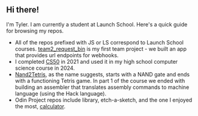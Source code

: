 ## Hi there!

I'm Tyler. I am currently a student at Launch School. Here's a quick guide for browsing my repos. 

- All of the repos prefixed with JS or LS correspond to Launch School courses. [team2_request_bin](https://github.com/tylermcgraw/team2_request_bin) is my first team project - we built an app that provides url endpoints for webhooks.
- I completed [CS50](https://github.com/me50/tylermcgraw/branches/yours
) in 2021 and used it in my high school computer science course in 2024.
- [Nand2Tetris](https://github.com/tylermcgraw/Nand2Tetris), as the name suggests, starts with a NAND gate and ends with a functioning Tetris game. In part 1 of the course we ended with building an assembler that translates assembly commands to machine language (using the Hack language).
- Odin Project repos include library, etch-a-sketch, and the one I enjoyed the most, [calculator](https://github.com/tylermcgraw/calculator).
